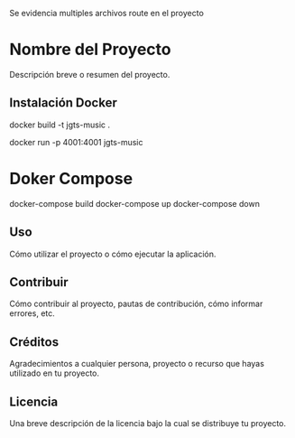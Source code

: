 



Se evidencia multiples archivos route en el proyecto 

# Nombre del Proyecto

Descripción breve o resumen del proyecto.

## Instalación Docker

docker build -t jgts-music .

docker run -p 4001:4001 jgts-music

# Doker Compose 

docker-compose build
docker-compose up
docker-compose down

## Uso

Cómo utilizar el proyecto o cómo ejecutar la aplicación.

## Contribuir

Cómo contribuir al proyecto, pautas de contribución, cómo informar errores, etc.

## Créditos

Agradecimientos a cualquier persona, proyecto o recurso que hayas utilizado en tu proyecto.

## Licencia

Una breve descripción de la licencia bajo la cual se distribuye tu proyecto.
